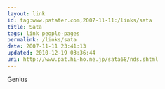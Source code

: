 ```yaml
---
layout: link
id: tag:www.patater.com,2007-11-11:/links/sata
title: Sata
tags: link people-pages
permalink: /links/sata
date: 2007-11-11 23:41:13
updated: 2010-12-19 03:36:44
uri: http://www.pat.hi-ho.ne.jp/sata68/nds.shtml
---
```

Genius
